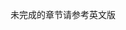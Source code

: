 未完成的章节请参考英文版

<!-- TODO 

# About this manual

This is the Nebula Graph User Manual. It documents Nebula Graph R201910_RC1. For information about which versions have been released, see [Release Notes](https://github.com/vesoft-inc/nebula/releases).

> This manual presumes you understand general graph database concepts and command-line interpreter.

Nebula Graph is under constant development, and this User Manual is updated frequently as well.

The User Manual source files are written in Markdown format. The HTML version is produced automatically, primarily using mkdocs. For information about mkdocs, see https://www.mkdocs.org/

If you have questions about using Nebula Graph, join the [Nebula Graph Community Slack](https://join.slack.com/t/nebulagraph/shared_invite/enQtNjIzMjQ5MzE2OTQ2LTM0MjY0MWFlODg3ZTNjMjg3YWU5ZGY2NDM5MDhmOGU2OWI5ZWZjZDUwNTExMGIxZTk2ZmQxY2Q2MzM1OWJhMmY#"). If you have suggestions concerning additions or corrections to the manual itself, please do not hesitate to open an issue on [GitHub](https://github.com/vesoft-inc/nebula/issues).

This manual was originally written and maintained by the Nebula Graph Documentation Team.

## Typographical and syntax conventions

This manual uses certain typographical conventions:

- `Fixed width`

    A fixed-width font is used in syntax, code examples, system output, and file names.

- **Bold**

    Bold typeface indicates commands or characters the user types, provides emphasis, or the names of user interface elements.

- *Italic*

    Italic typeface indicates the title of a document, or signifies new terms.
    
- `UPPERCASE fixed width`

     Keywords in syntax and code examples are almost always shown in upper case. Although shown in uppercase, you can type keywords in either uppercase or lowercase.



-->